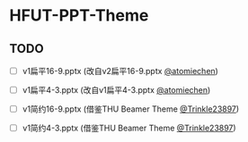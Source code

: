 # HFUT-PPT-Theme

## TODO

- [ ] v1扁平16-9.pptx (改自v2扁平16-9.pptx [@atomiechen](https://github.com/atomiechen/THU-PPT-Theme))
- [ ] v1扁平4-3.pptx    (改自v1扁平4-3.pptx [@atomiechen](https://github.com/atomiechen/THU-PPT-Theme))
- [ ] v1简约16-9.pptx (借鉴THU Beamer Theme [@Trinkle23897](https://github.com/tuna/THU-Beamer-Theme))
- [ ] v1简约4-3.pptx    (借鉴THU Beamer Theme [@Trinkle23897](https://github.com/tuna/THU-Beamer-Theme))


